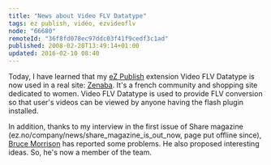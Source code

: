 ```yaml
---
title: "News about Video FLV Datatype"
tags: ez publish, vidéo, ezvideoflv
node: "66680"
remoteId: "36f8fd078ec97ddc03f41f9cedf3c1ad"
published: 2008-02-20T13:49:14+01:00
updated: 2016-02-10 08:40
---
```


Today, I have learned that my [eZ Publish](/tag/ez-publish) extension Video FLV
Datatype is now used in a real site:
[Zenaba](http://www.zenaba.com/). It's a french community and shopping site
dedicated to women. Video FLV Datatype is used to provide FLV conversion so that
user's videos can be viewed by anyone having the flash plugin installed.

In addition, thanks to my interview in the first issue of Share magazine
(ez.no/company/news/share_magazine_is_out_now, page put offline since), [Bruce
Morrison](http://suffandnonsense.blogspot.com/) has reported some problems. He
also proposed interesting ideas. So, he's now a member
of the team.
